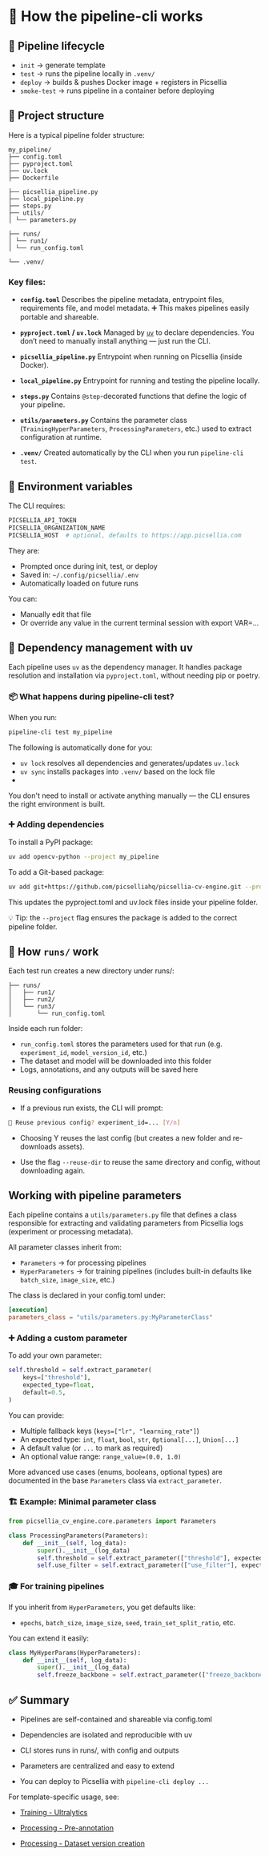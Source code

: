 # 🧠 How the pipeline-cli works

## 🚀 Pipeline lifecycle

- `init` → generate template
- `test` → runs the pipeline locally in `.venv/`
- `deploy` → builds & pushes Docker image + registers in Picsellia
- `smoke-test` → runs pipeline in a container before deploying

## 📂 Project structure

Here is a typical pipeline folder structure:

```
my_pipeline/
├── config.toml
├── pyproject.toml
├── uv.lock
├── Dockerfile

├── picsellia_pipeline.py
├── local_pipeline.py
├── steps.py
├── utils/
│ └── parameters.py

├── runs/
│ └── run1/
│ └── run_config.toml

└── .venv/
```


### Key files:

- **`config.toml`**
  Describes the pipeline metadata, entrypoint files, requirements file, and model metadata.
  ➕ This makes pipelines easily portable and shareable.

- **`pyproject.toml` / `uv.lock`**
  Managed by [`uv`](https://github.com/astral-sh/uv) to declare dependencies.
  You don’t need to manually install anything — just run the CLI.

- **`picsellia_pipeline.py`**
  Entrypoint when running on Picsellia (inside Docker).

- **`local_pipeline.py`**
  Entrypoint for running and testing the pipeline locally.

- **`steps.py`**
  Contains `@step`-decorated functions that define the logic of your pipeline.

- **`utils/parameters.py`**
  Contains the parameter class (`TrainingHyperParameters`, `ProcessingParameters`, etc.) used to extract configuration at runtime.

- **`.venv/`**
  Created automatically by the CLI when you run `pipeline-cli test`.

## 🔐 Environment variables

The CLI requires:

```bash
PICSELLIA_API_TOKEN
PICSELLIA_ORGANIZATION_NAME
PICSELLIA_HOST  # optional, defaults to https://app.picsellia.com
```

They are:
- Prompted once during init, test, or deploy
- Saved in: `~/.config/picsellia/.env`
- Automatically loaded on future runs

You can:
- Manually edit that file
- Or override any value in the current terminal session with export VAR=...


## 🧰 Dependency management with uv

Each pipeline uses `uv` as the dependency manager. It handles package resolution and installation via `pyproject.toml`, without needing pip or poetry.

### 📦 What happens during pipeline-cli test?

When you run:

```bash
pipeline-cli test my_pipeline
```

The following is automatically done for you:

- `uv lock` resolves all dependencies and generates/updates `uv.lock`
- `uv sync`  installs packages into `.venv/` based on the lock file
-
You don't need to install or activate anything manually — the CLI ensures the right environment is built.

### ➕ Adding dependencies

To install a PyPI package:

```bash
uv add opencv-python --project my_pipeline
```

To add a Git-based package:

```bash
uv add git+https://github.com/picselliahq/picsellia-cv-engine.git --project my_pipeline
```

This updates the pyproject.toml and uv.lock files inside your pipeline folder.

💡 Tip: the `--project` flag ensures the package is added to the correct pipeline folder.

## 📁 How `runs/` work

Each test run creates a new directory under runs/:

```
├── runs/
│   ├── run1/
│   ├── run2/
│   └── run3/
│       └── run_config.toml
```

Inside each run folder:

- `run_config.toml` stores the parameters used for that run (e.g. `experiment_id`, `model_version_id`, etc.)
- The dataset and model will be downloaded into this folder
- Logs, annotations, and any outputs will be saved here

### Reusing configurations

- If a previous run exists, the CLI will prompt:

```bash
📝 Reuse previous config? experiment_id=... [Y/n]
```

- Choosing Y reuses the last config (but creates a new folder and re-downloads assets).

- Use the flag `--reuse-dir` to reuse the same directory and config, without downloading again.

## Working with pipeline parameters

Each pipeline contains a `utils/parameters.py` file that defines a class responsible for extracting and validating parameters from Picsellia logs (experiment or processing metadata).

All parameter classes inherit from:

- `Parameters` → for processing pipelines
- `HyperParameters` → for training pipelines (includes built-in defaults like `batch_size`, `image_size`, etc.)

The class is declared in your config.toml under:

```toml
[execution]
parameters_class = "utils/parameters.py:MyParameterClass"
```

### ➕ Adding a custom parameter
To add your own parameter:

```python
self.threshold = self.extract_parameter(
    keys=["threshold"],
    expected_type=float,
    default=0.5,
)
```

You can provide:

- Multiple fallback keys (`keys=["lr", "learning_rate"]`)
- An expected type: `int`, `float`, `bool`, `str`, `Optional[...]`, `Union[...]`
- A default value (or `...` to mark as required)
- An optional value range: `range_value=(0.0, 1.0)`

More advanced use cases (enums, booleans, optional types) are documented in the base `Parameters` class via `extract_parameter`.

### 🏗 Example: Minimal parameter class

```python
from picsellia_cv_engine.core.parameters import Parameters

class ProcessingParameters(Parameters):
    def __init__(self, log_data):
        super().__init__(log_data)
        self.threshold = self.extract_parameter(["threshold"], expected_type=float, default=0.1)
        self.use_filter = self.extract_parameter(["use_filter"], expected_type=bool, default=True)
```

### 🎓 For training pipelines
If you inherit from `HyperParameters`, you get defaults like:

- `epochs`, `batch_size`, `image_size`, `seed`, `train_set_split_ratio`, etc.

You can extend it easily:

```python
class MyHyperParams(HyperParameters):
    def __init__(self, log_data):
        super().__init__(log_data)
        self.freeze_backbone = self.extract_parameter(["freeze_backbone"], expected_type=bool, default=False)
```

## ✅ Summary

- Pipelines are self-contained and shareable via config.toml

- Dependencies are isolated and reproducible with uv

- CLI stores runs in runs/, with config and outputs

- Parameters are centralized and easy to extend

- You can deploy to Picsellia with `pipeline-cli deploy ...`

For template-specific usage, see:

-  [Training - Ultralytics](training/ultralytics.md)

- [Processing - Pre-annotation](processing/pre_annotation.md)

- [Processing - Dataset version creation](processing/dataset_version_creation.md)
